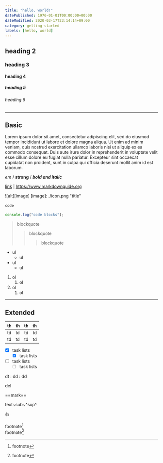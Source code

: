 ```yaml
---
title: "hello, world!"
datePublished: 1970-01-01T00:00:00+00:00
dateModified: 2020-03-17T23:14:14+09:00
category: getting-started
labels: [hello, world]
---
```


## heading 2

### heading 3

#### heading 4

##### heading 5

###### heading 6

---

## Basic

Lorem ipsum dolor sit amet, consectetur adipiscing elit, sed do eiusmod tempor incididunt ut labore et dolore magna aliqua. Ut enim ad minim veniam, quis nostrud exercitation ullamco laboris nisi ut aliquip ex ea commodo consequat. Duis aute irure dolor in reprehenderit in voluptate velit esse cillum dolore eu fugiat nulla pariatur. Excepteur sint occaecat cupidatat non proident, sunt in culpa qui officia deserunt mollit anim id est laborum.

_em_ / **strong** / **_bold and italic_**

[link](/) | <https://www.markdownguide.org>

![alt][image]
[image]: ./icon.png "title"

`code`

```typescript
console.log("code blocks");
```

> blockquote
>
> > blockquote
> >
> > > blockquote

- ul
  - ul
- ul
  - ul

1. ol
   1. ol
2. ol
   1. ol

---

## Extended

| th  | th  | th  |  th |
| --- | :-- | :-: | --: |
| td  | td  | td  |  td |
| td  | td  | td  |  td |

- [x] task lists
  - [x] task lists
- [ ] task lists
  - [ ] task lists

dt
: dd
: dd

~~del~~

==mark==

text~sub~^sup^

:+1:

footnote[^1]  
footnote[^footnote]

[^1]: footnote
[^footnote]: footnote
